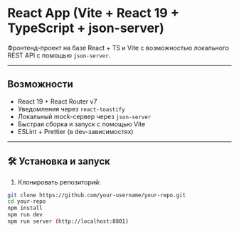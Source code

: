 # React App (Vite + React 19 + TypeScript + json-server)

Фронтенд-проект на базе React + TS и Vite с возможностью локального REST API с помощью `json-server`.

---

## Возможности

- React 19 + React Router v7
- Уведомления через `react-toastify`
- Локальный mock-сервер через `json-server`
- Быстрая сборка и запуск с помощью Vite
- ESLint + Prettier (в dev-зависимостях)

---

## 🛠 Установка и запуск

1. Клонировать репозиторий:

```bash
git clone https://github.com/your-username/your-repo.git
cd your-repo
npm install
npm run dev
npm run server (http://localhost:8801)

